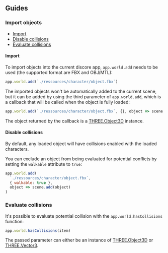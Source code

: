 ## Guides

### Import objects

- [Import](#import)
- [Disable collisions](#disable-collisions)
- [Evaluate collisions](#evaluate-collisions)

#### Import

To import objects into the current discore app, `app.world.add` needs to be used (the supported format are FBX and OBJ/MTL):
```javascript
app.world.add(`./ressources/character/object.fbx`)
```

The imported objects won't be automatically added to the current scene, but it can be added by using the third parameter of `app.world.add`, which is a callback that will be called when the object is fully loaded:
```javascript
app.world.add(`./ressources/character/object.fbx`, {}, object => scene.add(object))
```

The object returned by the callback is a [THREE.Object3D](https://threejs.org/docs/#api/en/core/Object3D) instance.

#### Disable collisions

By default, any loaded object will have collisions enabled with the loaded characters.

You can exclude an object from being evaluated for potential conflicts by setting the `walkable` attribute to `true`:
```javascript
app.world.add(
  `./ressources/character/object.fbx`, 
  { walkable: true }, 
  object => scene.add(object)
)    
```

### Evaluate collisions

It's possible to evaluate potential collision with the `app.world.hasCollisions` function:
```javascript
app.world.hasCollisions(item)
```

The passed parameter can either be an instance of [THREE.Object3D](https://threejs.org/docs/#api/en/core/Object3D) or [THREE.Vector3](https://threejs.org/docs/#api/en/math/Vector3).

